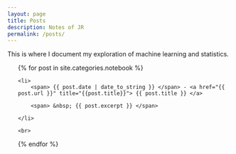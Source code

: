 ```yaml
---
layout: page
title: Posts
description: Notes of JR
permalink: /posts/
---
```


This is where I document my exploration of machine learning and statistics.

<ul>
  {% for post in site.categories.notebook %}

    <li>
        <span> {{ post.date | date_to_string }} </span> - <a href="{{ post.url }}" title="{{post.title}}"> {{ post.title }} </a>

        <span> &nbsp; {{ post.excerpt }} </span>
        
    </li>

    <br>

  {% endfor %}
</ul>
